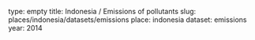 type: empty
title: Indonesia / Emissions of pollutants
slug: places/indonesia/datasets/emissions
place: indonesia
dataset: emissions
year: 2014
